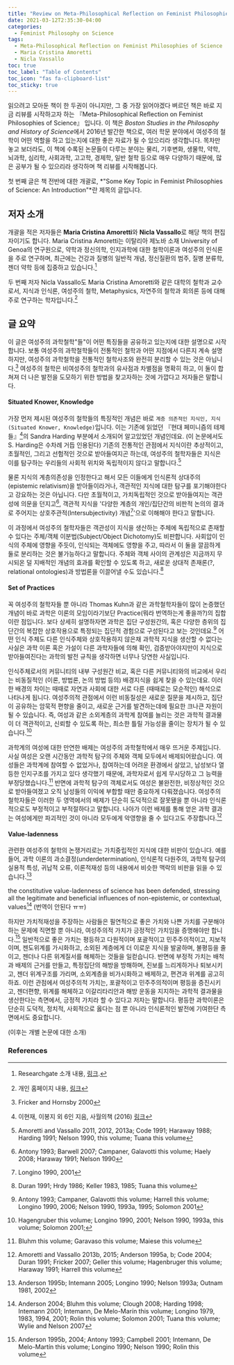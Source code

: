 ```yaml
---
title: "Review on Meta-Philosophical Reflection on Feminist Philosophies of Science 1"
date: 2021-03-12T2:35:30-04:00
categories:
  - Feminist Philosophy on Science
tags:
  - Meta-Philosophical Reflection on Feminist Philosophies of Science
  - Maria Cristina Amoretti
  - Nicla Vassallo
toc: true
toc_label: "Table of Contents"
toc_icon: "fas fa-clipboard-list"
toc_sticky: true
---
```


읽으려고 모아둔 책이 한 두권이 아니지만, 그 중 가장 읽어야겠다 벼르던 책은 바로 지금 리뷰를 시작하고자 하는 『Meta-Philosophical Reflection on Feminist Philosophies of Science』 입니다. 
이 책은 *Boston Studies in the Philosophy and History of Science*에서 2016년 발간한 책으로, 여러 학문 분야에서 여성주의 철학이 어떤 역할을 하고 있는지에 대한 좋은 자료가 될 수 있으리라 생각합니다.
목차만 놓고 보더라도, 이 책에 수록된 논문들이 다루는 분야는 물리, 기후변화, 생물학, 약학, 뇌과학, 심리학, 사회과학, 고고학, 경제학, 일반 철학 등으로 매우 다양하기 때문에, 많은 공부가 될 수 있으리라 생각하며 책 리뷰를 시작해봅니다.

첫 번째 글은 책 전반에 대한 개괄로, *"Some Key Topic in Feminist Philosophies of Science: An Introduction"*란 제목의 글입니다.

## 저자 소개

개괄을 적은 저자들은 **Maria Cristina Amoretti**와 **Nicla Vassallo**로 해당 책의 편집자이기도 합니다.
Maria Cristina Amoretti는 이탈리아 제노바 소재 University of Genoa의 연구원으로, 약학과 정신의학, 인지과학에 대한 철학이론과 여성주의 인식론을 주로 연구하며, 최근에는 건강과 질병의 일반적 개념, 정신질환의 범주, 질병 분류학, 젠더 약학 등에 집중하고 있습니다.[^1]

[^1]: Researchgate 소개 내용, [링크](https://www.researchgate.net/profile/Cristina-Amoretti). 

두 번째 저자 Nicla Vassallo도 Maria Cristina Amoretti와 같은 대학의 철학과 교수로서, 지식과 인식론, 여성주의 철학, Metaphysics, 자연주의 철학과 회의론 등에 대해 주로 연구하는 학자입니다.[^2]

[^2]: 개인 홈페이지 내용, [링크](https://web.archive.org/web/20140517145916/http://niclavassallo.net/)

## 글 요약

이 글은 여성주의 과학철학"들"이 어떤 특징들을 공유하고 있는지에 대한 설명으로 시작합니다. 
보통 여성주의 과학철학들이 전통적인 철학과 어떤 지점에서 다른지 계속 설명하지만, 여성주의 과학철학을 전통적인 철학사조와 완전히 분리할 수 있는 것은 아닙니다.[^3]
여성주의 철학은 비여성주의 철학과의 유사점과 차별점을 명확히 하고, 이 둘이 합쳐져 더 나은 발전을 도모하기 위한 방법을 찾고자하는 것에 가깝다고 저자들은 말합니다.

[^3]: Fricker and Hornsby 2000

<!-- 여성주의 철학들을 전통적인, 주류의, 비여성주의적 철학의 반의어로 위치시키곤 하지만, 이 두 관점이 완전히 독립적이고 분리가능한 영역이라 생각하지 않습니다. 보다 정확히는, 여성주의 철학들은 여성주의와 비여성주의의 유사점과 차별점을 논하고, 나아가 두 입장이 협력할 수 있는 실현가능하고, 생산적인 방법을 찾고자 합니다. 물론 여성주의 철학들이 과학계에 새롭고 유의미한 관점을 제시했단 것을 과소평가하는 것은 아닙니다.

"철학들"이라고 복수 명사로 취급하고 있는데, (이 책에 소개된 여러 관점들과 같이) 과학에 여성철학을 접목시키는 방법이 매우 다양할 수 있기 때문이다. 몇몇은 여성주의 이론가들에 의해 정립되었고, 몇몇은 비여성주의 이론가들에 의해 이미 정립된 관점이 여성주의 관점으로 발전되었을 수도 있다. 몇몇은 이미 비여성주의 과학철학자들에게까지 인정받고 있지만, 몇몇은 아직 반발이 크거나 의구심을 가지는 단계에 있다. -->

#### Situated Knower, Knowledge

가장 먼저 제시된 여성주의 철학들의 특징적인 개념은 바로 `계층 의존적인 지식인, 지식(Situated Knower, Knowledge)`입니다.
이는 기존에 읽었던 『현대 페미니즘의 테제들』[^4]의 Sandra Harding 부분에서 소개되어 알고있었던 개념인데요. (이 논문에서도 S. Harding은 수차례 거듭 인용된다)
기존의 전통적인 관점에서 지식이란 추상적이고, 초월적인, 그리고 선험적인 것으로 받아들여지곤 하는데, 여성주의 철학자들은 지식은 이를 탐구하는 우리들의 사회적 위치와 독립적이지 않다고 말합니다.[^5]

[^4]: 이현재, 이봉지 외 6인 지음, 사월의책 (2016) [링크](https://www.aladin.co.kr/shop/wproduct.aspx?ItemId=80895368) 
[^5]: Amoretti and Vassallo 2011, 2012, 2013a; Code 1991; Haraway 1988; Harding 1991; Nelson 1990, this volume; Tuana this volume

물론 지식의 계층의존성을 인정한다고 해서 모든 이들에게 인식론적 상대주의(epistemic relativism)을 받아들이라거나, 객관적인 지식에 대한 탐구를 포기해야한다고 강요하는 것은 아닙니다.
다만 초월적이고, 가치독립적인 것으로 받아들여지는 객관성에 의문을 던지고[^6], 객관적 지식을 '다양한 계층의 개인/집단간의 비판적 논의의 결과로 주어지는 상호주관적(Intersubjectivity) 개념[^7]'으로 이해해야 한다고 말합니다.

[^6]: Antony 1993; Barwell 2007; Campaner, Galavotti this volume; Haely 2008; Haraway 1991; Nelson 1990
[^7]: Longino 1990, 2001


이 과정에서 여성주의 철학자들은 객관성이 지식을 생산하는 주체에 독립적으로 존재할 수 있다는 주체/객체 이분법(Subject/Object Dichotomy)도 비판합니다.
사회압이 인식의 주체에 영향을 주듯이, 인식되는 객체에도 영향을 주고, 따라서 이 둘을 깔끔하게 둘로 분리하는 것은 불가능하다고 말합니다. 
주체와 객체 사이의 관계성은 지금까지 무시되온 덜 지배적인 개념의 효과를 확인할 수 있도록 하고, 새로운 상대적 존재론(?, relational ontologies)과 방법론을 이끌어낼 수도 있습니다.[^8]

[^8]: Duran 1991; Hrdy 1986; Keller 1983, 1985; Tuana this volume

<!-- 

많은 여성주의 과학철학들이 공유하고 있는 개념은 '상황에 의존하는 지식, 지식인'(situated knower, knowledge)이다.
이는 추상적이고, 객체와 독립적이며, 초월적이고, 선험적인 지식이라는 전통적 관점과 정확히 반대되는 개념이다.
물론 모든 비여성주의 과학자들이 이와 같은 생각을 하지 않았던 것은 아니지만, 여성주의 이론가들에 의해 젠더와 지식간의 관계가 정립되고 발전되어왔다.
이 개념에 대해 간단히 설명하자면, 자연과 사회에 대한 우리의 지식은 (젠더, 인종, 성적지향, 민족, 직업 등 여러 정체성의 축으로 표현되는) 우리의 사회적 위치와 독립적이지 않다. 
한마디로 우리 사회의 젠더 위계가 우리가 무엇을, 어떻게 아는지에 영향을 준다는 것이다.

물론 지식의 계층의존성(situdatedness)을 인정한다 해서 인식론적 상대주의(epistemic relativism)를 받아들이라거나, 객관적인 지식에 대한 탐색을 포기해야 한다고 강요하는 것은 아닙니다.
다만 초월적이고, 가치독립적인 객관성에 대해 질문을 던지는 것입니다.
객관성에 의문을 가지면서, 누군가는 특정 계층의 사람들은 (일반적으로 소외되거나 하위 계층) 지식으로 간주되는 것을 결정하는데 더 유리하고, 나아가 다른 이들보다 더 객관적이라 간주되게 됩니다. (괄호 내의 이야기는 왜 들어간거지? 문맥이 이상한데)
객관성은 다양한 계층의 개인/집단간의 비판적 논의의 결과로  상호주관적(intersubjectivity)으로 정의되기도 합니다. 

여성주의 철학자들이 비판하는 객관성에 대한 전통적 관점에는 객관성이 knowers(주체)에 독립적으로 존재할 수 있다는 주체/객체 이분법도 포함되어있다.
사회압이 인식의 주체에 영향을 주듯이, 인식되는 객체에도 영향을 주고, 이에 따라 이 둘을 완전히 깔끔하게 분리하는 것은 불가능하다.
주체와 객체 사이의 의존성을 인정함으로써 확인하게 되는 관계성은 덜 지배적인 상호작용의 효과나 새로운 상대적 존재론(? relational ontologies)과 방법론의 발전을 야기할 것이다.

-->

#### Set of Practices

꼭 여성주의 철학자들 뿐 아니라 Thomas Kuhn과 같은 과학철학자들이 많이 논증했던 개념이 바로 과학은 이론의 모임이라기보단 Practice(뭐라 번역하는게 좋을까?)의 집합이란 점입니다.
보다 상세히 설명하자면 과학은 집단 구성원간의, 혹은 다양한 층위의 집단간의 복잡한 상호작용으로 특정되는 집단적 경험으로 구성된다고 보는 것인데요.[^9]
어떤 인식 주체도 다른 인식주체와 상호작용하지 않은채 과학적 지식을 생산할 수 없다는 사실은 과학 이론 혹은 가설이 다른 과학자들에 의해 확인, 검증받아야지만이 지식으로 받아들여진다는 과학의 발전 규칙을 생각하면 너무나 당연한 사실입니다.

[^9]: Antony 1993; Campaner, Galavotti this volume; Harrell this volume; Longino 1990, 2006; Nelson 1990, 1993a, 1995; Solomon 2001

인식주체로서의 커뮤니티의 내부 구성원간 비교, 혹은 다른 커뮤니티와의 비교에서 우리는 비동질적인 (이론, 방법론, 논의 방법 등의) 배경지식을 쉽게 찾을 수 있는데요. 
이러한 배경의 차이는 때때로 자연과 사회에 대한 서로 다른 (때때로는 모순적인) 해석으로 나타나게 됩니다.
여성주의적 관점에서 이런 비동질성은 새로운 질문을 제시하고, 집단이 공유하는 암묵적 편향을 줄이고, 새로운 근거를 발견하는데에 필요한 크나큰 자원이 될 수 있습니다.
즉, 여성과 같은 소외계층의 과학계 참여를 늘리는 것은 과학적 결과물이 더 객관적이고, 신뢰할 수 있도록 하는, 최소한 틀릴 가능성을 줄이는 장치가 될 수 있습니다.[^10]

[^10]: Hagengruber this volume; Longino 1990, 2001; Nelson 1990, 1993a, this volume; Solomon 2001;

과학계의 여성에 대한 만연한 배제는 여성주의 과학철학에서 매우 뜨거운 주제입니다.
사실 여성은 오랜 시간동안 과학적 탐구의 주체와 객체 모두에서 배제되어왔습니다.
여성들은 과학계에 참여할 수 없었거나, 참여하는데 어려운 환경에서 살았고, 남성보다 열등한 인지구조를 가지고 있다 생각했기 때문에, 과학자로서 쉽게 무시당하고 그 능력을 부정당했습니다.[^11]
반면에 과학적 탐구의 객체로서도 여성은 불완전한, 비정상적인 것으로 받아들여졌고 오직 남성들의 이익에 부합할 때만 중요하게 다뤄졌습니다.
여성주의 철학자들은 이러한 두 영역에서의 배제가 단순히 도덕적으로 잘못됐을 뿐 아니라 인식론적으로도 부정적이고 부적절하다고 말합니다.
나아가 이런 배제를 통해 얻은 과학 결과는 여성에게만 파괴적인 것이 아니라 모두에게 악영향을 줄 수 있다고도 주장합니다.[^12]

[^11]: Bluhm this volume; Garavaso this volume; Maiese this volume
[^12]: Amoretti and Vassallo 2013b, 2015; Anderson 1995a, b; Code 2004; Duran 1991; Fricker 2007; Geller this volume; Hagenbruger this volume; Haraway 1991; Harrell this volume

<!--

여성주의 철학자들 뿐 아니라 자연주의 철학자들은 과학을 이론들의 집합체가 아니라 경험, 연습의 집합(set of practice)이라 본다. 
보다 상세하게는, (작은 연구실부터 보다 넓은 과학자 커뮤니티들과 같이) 집단 내부적으로, 혹은 다양한 층위의 집단간의 복잡한 상호작용으로 특정되는 집단적 경험으로 구성된 것이라 보는 것이다.
어떤 인식 주체도 다른 인식주체와 상호작용하지 않은채 과학적 지식을 생산할 수 없다는 사실은 과학 이론 혹은 가설이 다른 과학자들에 의해 확인, 검증받아야지만이 지식으로 받아들여진다는 과학의 발전 규칙을 생각하면 너무나 당연하다.

인식주체로서의 커뮤니티들은 다른 커뮤니티와 상이한 배경지식(이론, 방법론, 논의 방식)을 내부적으로 공유한다.
그리고 이를 토대로 자연과 사회에 대해 서로 다른, 때때로는 모순적인, 설명을 제시하게 된다.
하지만 사실 커뮤니티의 내부를 들여다보면 소속 개개인들은 전혀 동질적이지 않고 서로 많이 다르다. 
여성주의적 관점에서 이런 비동질성은 새로운 질문을 제시하고, 집단이 공유하는 암묵적 편향을 줄이고, 새로운 근거를 발견하는데에 필요한 크나큰 자원이다.
여성과 같은 소외계층의 과학계 참여를 늘리는 것은 과학적 결과물이 더 객관적이고, 신뢰할 수 있는, 혹은 최소한 덜 틀리도록 합니다.

과학계의 여성에 대한 만연한 배제는 여성주의 과학철학에서 매우 뜨거운 주제입니다.
사실 여성은 오랜 시간동안 과학적 탐구의 주체와 객체 모두에서 배제되어왔습니다.
여성들은 과학계에 참여할 수 없었거나, 참여하는데 어려운 환경에서 살았고, 남성보다 열등한 인지구조를 가지고 있다 생각했기 때문에, 과학자로서 쉽게 무시당하고 그 능력을 부정당했습니다.
반면에 과학적 탐구의 객체로서도 여성은 불완전한, 비정상적인 것으로 받아들여졌고 오직 남성들의 이익에 부합할 때만 중요하게 다뤄졌습니다. 
여성주의 철학자들은 이러한 두 영역에서의 배제가 단순히 도덕적으로 잘못됐을 뿐 아니라 인식론적으로도 부정적이고 부적절하다고 말합니다.
나아가 이런 배제를 통해 얻은 과학 결과는 여성에게만 파괴적인 것이 아니라 모두에게 악영향을 줄 수 있다고도 주장합니다.

-->

#### Value-ladenness

관련한 여성주의 철학의 논쟁거리로는 가치중립적인 지식에 대한 비판이 있습니다.
예를 들어, 과학 이론의 과소결정(underdetermination), 인식론적 다원주의, 과학적 탐구의 실용적 특성, 귀납적 오류, 이론적재성 등의 내용에서 비슷한 맥락의 비판을 읽을 수 있습니다.[^13]

[^13]: Anderson 1995b; Intemann 2005; Longino 1990; Nelson 1993a; Outnam 1981, 2002


the constitutive value-ladenness of science has been defended, stressing all the legitimate and beneficial influences of non-epistemic, or contextual, values[^14]
(번역이 안된다 ㅠㅠ)

[^14]: Anderson 2004; Bluhm this volume; Clough 2008; Harding 1998; Intemann 2001; Intemann, De Melo-Marín this volume; Longino 1979, 1983, 1994, 2001; Rolin this volume; Solomon 2001; Tuana this volume; Wylie and Nelson 2007


하지만 가치적재성을 주장하는 사람들은 필연적으로 좋은 가치와 나쁜 가치를 구분해야하는 문제에 직면할 뿐 아니라, 여성주의적 가치가 긍정적인 가치임을 증명해야만 합니다.[^15]
일반적으로 좋은 가치는 평등하고 다원적이며 포괄적이고 민주주의적이고, 지보적이며, 젠도위계를 가시화하고, 소외된 계층에게 더 이로운 지식을 발굴하며, 불평등을 줄이고, 젠더나 다른 위계질서를 해체하는 것들을 일컫습니다.
반면에 부정적 가치는 배척과 배제의 근거를 만들고, 특정집단의 해방을 방해하며, 진보를 느리게하거나 퇴보시키고, 젠더 위계구조를 가리며, 소외계층을 비가시화하고 배제하고, 편견과 위계를 공고히하죠.
이런 관점에서 여성주의적 가치는, 포괄적이고 민주주의적이며 평등을 증진시키고, 젠더편향, 위계를 해체하고 이갈리타리안과 해방 운동을 지지하는 과학적 결과물을 생산한다는 측면에서, 긍정적 가치라 할 수 있다고 저자는 말합니다.
평등한 과학이론은 단순히 도덕적, 정치적, 사회적으로 옳다는 점 뿐 아니라 인식론적인 발전에 기여한단 측면에서도 중요합니다. 

[^15]: Anderson 1995b, 2004; Antony 1993; Campbell 2001; Intemann, De Melo-Martín this volume; Longino 1990; Nelson 1990; Rolin this volume


<!--
    
관련한 여성주의 철학의 논쟁거리로는 가치중립적인 지식에 대한 비판이 있습니다.
예를 들어, 과학 이론의 과소결정(underdetermination), 인식론적 다원주의, 과학적 탐구의 실용적 특성, 귀납적 오류, 이론적재성 등의 내용에서 비슷한 맥락의 비판을 읽을 수 있습니다.

the constitutive value-ladenness of science has been defended, stressing all the legitimate and beneficial influences of non-epistemic, or contextual, values
(번역이 안된다 ㅠㅠ)

하지만 가치적재성을 주장하는 사람들은 필연적으로 좋은 가치와 나쁜 가치를 구분해야하는 문제에 직면할 뿐 아니라, 여성주의적 가치가 긍정적인 가치임을 증명해야만 한다.
일반적으로 좋은 가치는 평등하고 다원적이며 포괄적이고 민주주의적이고, 지보적이며, 젠도위계를 가시화하고, 소외된 계층에게 더 이로운 지식을 발굴하며, 불평등을 줄이고, 젠더나 다른 위계질서를 해체하는 것들이다.
반면에 부정적 가치는 배척과 배제의 근거를 만들고, 특정집단의 해방을 방해하며, 진보를 느리게하거나 퇴보시키고, 젠더 위계구조를 가리며, 소외계층을 비가시화하고 배제하고, 편견과 위계를 공고히한다.
이런 관점에서 여성주의적 가치는, 포괄적이고 민주주의적이며 평등을 증진시키고, 젠더편향, 위계를 해체하고 이갈리타리안과 해방 운동을 지지하는 과학적 결과물을 생산한다는 측면에서, 긍정적 가치라 할 수 있다.

사실 여성주의 과학철학들은 사회과학이 고려하는 이론과 가설들의 도덕적, 정치적, 사회적 결과물에 보다 관심을 가져왔다. 
이런 맥락에서 여성주의 철학들은 정의(justice)에 대한 고민이 많았고, 때때로 정치 사회적인 활동이 잦았다.
충분히 가치있는 일이었지만, 평등한 과학이론은 단순히 도덕적, 정치적, 사회적으로 옳다는 점 뿐 아니라 인식론적인 발전에 기여한단 측면에서도 중요하다.

-->

(이후는 개별 논문에 대한 소개) 

### References


